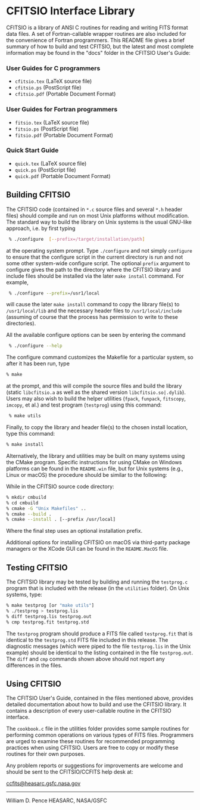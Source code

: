 # CFITSIO Interface Library

CFITSIO is a library of ANSI C routines for reading and writing FITS format data files. A set of Fortran-callable wrapper routines are also included for the convenience of Fortran programmers.  This README file gives a brief summary of how to build and test CFITSIO, but the latest and most complete information may be found in the "docs" folder in the CFITSIO User's Guide:

### User Guides for C programmers
* `cfitsio.tex` (LaTeX source file)
* `cfitsio.ps`  (PostScript file)
* `cfitsio.pdf` (Portable Document Format)

### User Guides for Fortran programmers
* `fitsio.tex` (LaTeX source file)
* `fitsio.ps`  (PostScript file)
* `fitsio.pdf` (Portable Document Format)

### Quick Start Guide
* `quick.tex` (LaTeX source file)
* `quick.ps`  (PostScript file)
* `quick.pdf` (Portable Document Format)

## Building CFITSIO

The CFITSIO code (contained in `*.c` source files and several `*.h` header files) should compile and run on most Unix platforms without modification. The standard way to build the library on Unix systems is the usual GNU-like approach, i.e. by first typing

```bash
 % ./configure  [--prefix=/target/installation/path]
```

at the operating system prompt.  Type `./configure` and not simply `configure` to ensure that the configure script in the current directory is run and not some other system-wide configure script. The optional `prefix` argument to configure gives the path to the directory where the CFITSIO library and include files should be installed via the later `make install` command. For example,

```bash
 % ./configure --prefix=/usr1/local
```

will cause the later `make install` command to copy the library file(s) to `/usr1/local/lib` and the necessary header files to `/usr1/local/include` (assuming of course that the process has permission to write to these directories).

All the available configure options can be seen by entering the command

```bash
 % ./configure --help
```

The configure command customizes the Makefile for a particular system, so after it has been run, type

```bash
% make
```

at the prompt, and this will compile the source files and build the library (static `libcfitsio.a` as well as the shared version `libcfitsio.so|.dylib`).  Users may also wish to build the helper utilities (`fpack`, `funpack`, `fitscopy`, `imcopy`, et al.) and test program (`testprog`) using this command:

```bash
 % make utils
```

Finally, to copy the library and header file(s) to the chosen install location, type this command:

```bash
% make install
```

Alternatively, the library and utilities may be built on many systems using the CMake program.  Specific instructions for using CMake on Windows platforms can be found in the `README.win` file, but for Unix systems (e.g., Linux or macOS) the procedure should be similar to the following:

While in the CFITSIO source code directory:

```bash
% mkdir cmbuild
% cd cmbuild
% cmake -G "Unix Makefiles" ..
% cmake --build .
% cmake --install . [--prefix /usr/local]
```

Where the final step uses an optional installation prefix.

Additional options for installing CFITSIO on macOS via third-party package managers or the XCode GUI can be found in the `README.MacOS` file.


## Testing CFITSIO

The CFITSIO library may be tested by building and running the `testprog.c` program that is included with the release (in the `utilities` folder). On Unix systems, type:

```bash
% make testprog [or "make utils"]
% ./testprog > testprog.lis
% diff testprog.lis testprog.out
% cmp testprog.fit testprog.std
```

The `testprog` program should produce a FITS file called `testprog.fit` that is identical to the `testprog.std` FITS file included in this release.  The diagnostic messages (which were piped to the file `testprog.lis` in the Unix example) should be identical to the listing contained in the file `testprog.out`. The `diff` and `cmp` commands shown above should not report any differences in the files.

## Using CFITSIO

The CFITSIO User's Guide, contained in the files mentioned above, provides detailed documentation about how to build and use the CFITSIO library. It contains a description of every user-callable routine in the CFITSIO interface.

The `cookbook.c` file in the utilities folder provides some sample routines for performing common operations on various types of FITS files. Programmers are urged to examine these routines for recommended programming practices when using CFITSIO. Users are free to copy or modify these routines for their own purposes.

Any problem reports or suggestions for improvements are welcome and should be sent to the CFITSIO/CCFITS help desk at:

[ccfits@heasarc.gsfc.nasa.gov](mailto:ccfits@heasarc.gsfc.nasa.gov)

-------------------------------------------------------------------------
William D. Pence
HEASARC, NASA/GSFC
